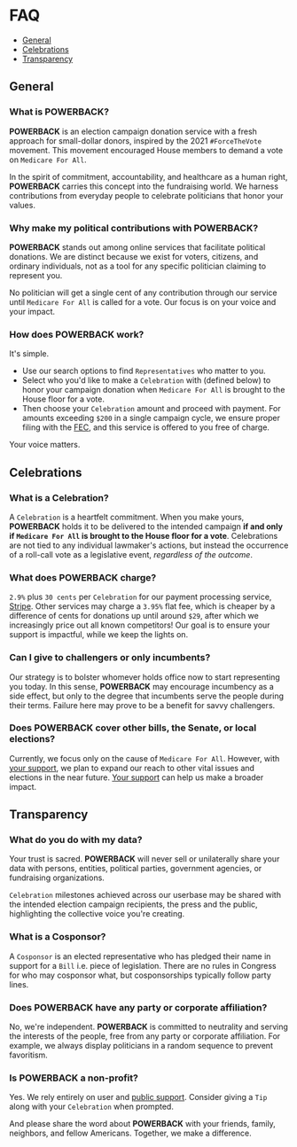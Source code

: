# FAQ

- [General](#general)
- [Celebrations](#celebrations)
- [Transparency](#transparency)

## General

### What is POWERBACK?

**POWERBACK** is an election campaign donation service with a fresh approach for small-dollar donors, inspired by the 2021 `#ForceTheVote` movement. This movement encouraged House members to demand a vote on `Medicare For All`.

In the spirit of commitment, accountability, and healthcare as a human right, **POWERBACK** carries this concept into the fundraising world. We harness contributions from everyday people to celebrate politicians that honor your values.

### Why make my political contributions with POWERBACK?

**POWERBACK** stands out among online services that facilitate political donations. We are distinct because we exist for voters, citizens, and ordinary individuals, not as a tool for any specific politician claiming to represent you.

No politician will get a single cent of any contribution through our service until `Medicare For All` is called for a vote. Our focus is on your voice and your impact.

### How does POWERBACK work?

It's simple.

- Use our search options to find `Representatives` who matter to you.
- Select who you'd like to make a `Celebration` with (defined below) to honor your campaign donation when `Medicare For All` is brought to the House floor for a vote.
- Then choose your `Celebration` amount and proceed with payment. For amounts exceeding `$200` in a single campaign cycle, we ensure proper filing with the [FEC](https://www.fec.gov/help-candidates-and-committees/other-filers/), and this service is offered to you free of charge.

Your voice matters.

## Celebrations

### What is a Celebration?

A `Celebration` is a heartfelt commitment. When you make yours, **POWERBACK** holds it to be delivered to the intended campaign **if and only if `Medicare For All` is brought to the House floor for a vote**. Celebrations are not tied to any individual lawmaker's actions, but instead the occurrence of a roll-call vote as a legislative event, _regardless of the outcome_.

### What does POWERBACK charge?

`2.9%` plus `30 cents` per `Celebration` for our payment processing service, [Stripe](https://stripe.com/pricing). Other services may charge a `3.95%` flat fee, which is cheaper by a difference of cents for donations up until around `$29`, after which we increasingly price out all known competitors! Our goal is to ensure your support is impactful, while we keep the lights on.

### Can I give to challengers or only incumbents?

Our strategy is to bolster whomever holds office now to start representing you today. In this sense, **POWERBACK** may encourage incumbency as a side effect, but only to the degree that incumbents serve the people during their terms. Failure here may prove to be a benefit for savvy challengers.

### Does POWERBACK cover other bills, the Senate, or local elections?

Currently, we focus only on the cause of `Medicare For All`. However, with [your support](https://patreon.com/powerback), we plan to expand our reach to other vital issues and elections in the near future. [Your support](https://patreon.com/powerback) can help us make a broader impact.

## Transparency

### What do you do with my data?

Your trust is sacred. **POWERBACK** will never sell or unilaterally share your data with persons, entities, political parties, government agencies, or fundraising organizations.

`Celebration` milestones achieved across our userbase may be shared with the intended election campaign recipients, the press and the public, highlighting the collective voice you're creating.

### What is a Cosponsor?

A `Cosponsor` is an elected representative who has pledged their name in support for a `Bill` i.e. piece of legislation. There are no rules in Congress for who may cosponsor what, but cosponsorships typically follow party lines.

### Does POWERBACK have any party or corporate affiliation?

No, we're independent. **POWERBACK** is committed to neutrality and serving the interests of the people, free from any party or corporate affiliation. For example, we always display politicians in a random sequence to prevent favoritism.

### Is POWERBACK a non-profit?

Yes. We rely entirely on user and [public support](https://patreon.com/powerback). Consider giving a `Tip` along with your `Celebration` when prompted.

And please share the word about **POWERBACK** with your friends, family, neighbors, and fellow Americans. Together, we make a difference.
